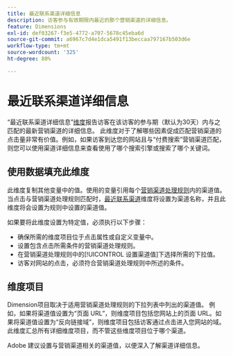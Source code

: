 ```yaml
---
title: 最近联系渠道详细信息
description: 访客参与有效期限内最近的那个营销渠道的详细信息。
feature: Dimensions
exl-id: def03267-f3e5-4772-a707-5678c45eba6d
source-git-commit: a6967c7d4e1dca5491f13beccaa797167b503d6e
workflow-type: tm+mt
source-wordcount: '325'
ht-degree: 80%

---
```


# 最近联系渠道详细信息

“最近联系渠道详细信息”[维度](overview.md)报告访客在该访客的参与期（默认为30天）内与之匹配的最新营销渠道的详细信息。 此维度对于了解哪些因素促成匹配营销渠道的点击量非常有价值。例如，如果访客到达您的网站且与“付费搜索”营销渠道匹配，则您可以使用渠道详细信息来查看使用了哪个搜索引擎或搜索了哪个关键词。

## 使用数据填充此维度

此维度复制其他变量中的值。使用的变量引用每个[营销渠道处理规则](/help/admin/tools/manage-rs/edit-settings/marketing-channels/c-rules.md)内的渠道值。当点击与营销渠道处理规则匹配时，[最近联系渠道](last-touch-channel.md)维度将设置为渠道名称，并且此维度将会设置为规则中设置的渠道值。

如果要将此维度设置为特定值，必须执行以下步骤：

* 确保所需的维度项目位于点击属性或自定义变量中。
* 设置包含点击所需条件的营销渠道处理规则。
* 在营销渠道处理规则中的[!UICONTROL 设置渠道值]下选择所需的下拉值。
* 访客对网站的点击，必须符合营销渠道处理规则中所述的条件。

## 维度项目

Dimension项目取决于适用营销渠道处理规则的下拉列表中列出的渠道值。 例如，如果将渠道值设置为“页面 URL”，则维度项目包括您网站上的页面 URL。如果将渠道值设置为“反向链接域”，则维度项目包括访客通过点击进入您网站的域。此维度汇总所有详细维度项目，而不管这些维度项目位于哪个渠道。

Adobe 建议设置与营销渠道相关的渠道值，以便深入了解渠道详细信息。
